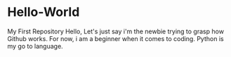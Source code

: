 # Hello-World
My First Repository
Hello,
Let's just say i'm the newbie trying to grasp how Github works. 
For now, i am a beginner when it comes to coding. Python is my go to language.
